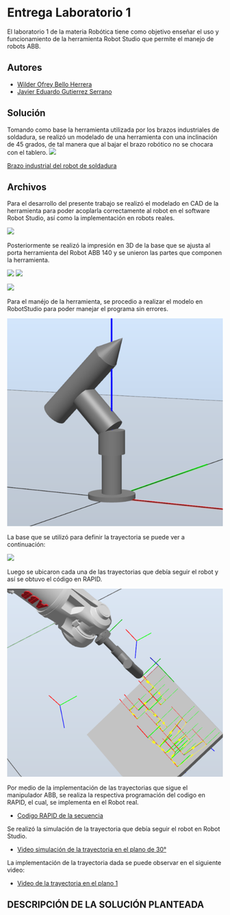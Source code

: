 
# Entrega Laboratorio 1

El laboratorio 1 de la materia Robótica tiene como objetivo enseñar el uso y funcionamiento de la herramienta Robot Studio que permite el manejo de robots ABB.

## Autores

- [Wilder Ofrey Bello Herrera](https://github.com/WilderBello)
- [Javier Eduardo Gutierrez Serrano](https://github.com/jaegutierrezser)


## Solución

Tomando como base la herramienta utilizada por los brazos industriales de soldadura, se realizó un modelado de una herramienta con una inclinación de 45 grados, de tal manera que al bajar el brazo robótico no se chocara con el tablero.
![](https://thumbs.dreamstime.com/z/brazo-industrial-del-robot-de-soldadura-con-el-modelo-la-antorcha-ot-electrodo-mig-aislado-en-fondo-blanco-trayectoria-recortes-o-142568943.jpg)

[Brazo industrial del robot de soldadura](https://es.dreamstime.com/brazo-industrial-del-robot-de-soldadura-con-el-modelo-la-antorcha-ot-electrodo-mig-aislado-en-fondo-blanco-trayectoria-recortes-o-image142568943)

## Archivos 

Para el desarrollo del presente trabajo se realizó el modelado en CAD de la herramienta para poder acoplarla correctamente al robot en el software Robot Studio, así como la implementación en robots reales.

![](https://i.postimg.cc/PpJ1tvfP/Modelo-CAD-Base.jpg)

Posteriormente se realizó la impresión en 3D de la base que se ajusta al porta herramienta del Robot ABB 140 y se unieron las partes que componen la herramienta.

![](https://i.postimg.cc/2ykwcVYp/Base.jpg)
![](https://i.postimg.cc/05nZ6dG9/herramienta.jpg)

![](https://i.postimg.cc/d359zwQh/Herramienta-completa.jpg)

Para el manéjo de la herramienta, se procedio a realizar el modelo en RobotStudio para poder manejar el programa sin errores.

![](https://github.com/WilderBello/Robotica_Laboratorio_1/blob/main/Imagenes/Modelado_Herramienta.png)

La base que se utilizó para definir la trayectoria se puede ver a continuación:

![](https://i.postimg.cc/B6GNFmwn/Base-escritura.jpg)

Luego se ubicaron cada una de las trayectorias que debía seguir el robot y así se obtuvo el código en RAPID.

![](https://github.com/WilderBello/Robotica_Laboratorio_1/blob/main/Imagenes/Trayectorias.png)

Por medio de la implementación de las trayectorias que sigue el manipulador ABB, se realiza la respectiva programación del codigo en RAPID, el cual, se implementa en el Robot real.

- [Codigo RAPID de la secuencia](https://github.com/WilderBello/Robotica_Laboratorio_1/tree/main/Codigo%20RAPID_Lab_01_Robotica)


Se realizó la simulación de la trayectoria que debía seguir el robot en Robot Studio.

- [Video simulación de la trayectoria en el plano de 30°](https://github.com/WilderBello/Robotica_Laboratorio_1/blob/main/Videos/RobotStudio%209-2_1.mp4)

La implementación de la trayectoria dada se puede observar en el siguiente video:

- [Video de la trayectoria en el plano 1](https://github.com/WilderBello/Robotica_Laboratorio_1/blob/main/Videos/Escritura%20en%20plano%201.mp4)

## DESCRIPCIÓN DE LA SOLUCIÓN PLANTEADA

